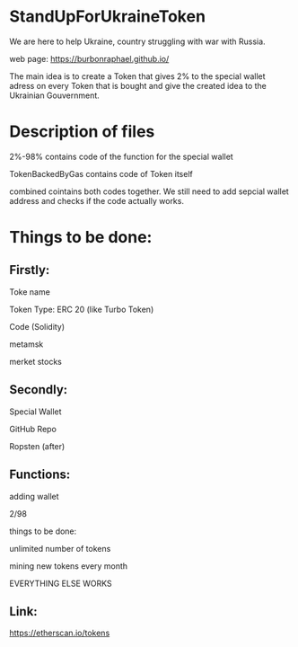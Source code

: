 # StandUpForUkraineToken
We are here to help Ukraine, country struggling with war with Russia.

web page: https://burbonraphael.github.io/

The main idea is to create a Token that gives 2% to the special wallet adress on every Token that is bought and give the created idea to the Ukrainian Gouvernment.

# Description of files

2%-98% contains code of the function for the special wallet

TokenBackedByGas contains code of Token itself

combined cointains both codes together. We still need to add sepcial wallet address and checks if the code actually works.


# Things to be done:

## Firstly:

Toke name

Token Type: ERC 20 (like Turbo Token)

Code (Solidity)

metamsk

merket stocks



## Secondly:

Special Wallet

GitHub Repo

Ropsten (after)




## Functions:

adding wallet 

2/98


things to be done:

unlimited number of tokens

mining new tokens every month

EVERYTHING ELSE WORKS





## Link: 
https://etherscan.io/tokens


